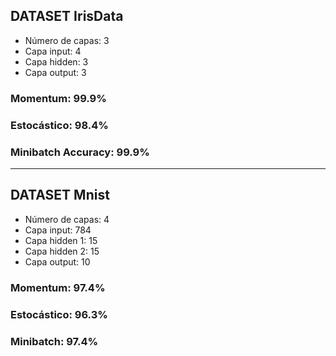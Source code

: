 ## DATASET IrisData

- Número de capas: 3
- Capa input: 4
- Capa hidden: 3
- Capa output: 3

### Momentum: 99.9%

### Estocástico: 98.4%

### Minibatch Accuracy: 99.9%

---

## DATASET Mnist
- Número de capas: 4
- Capa input: 784
- Capa hidden 1: 15
- Capa hidden 2: 15
- Capa output: 10


### Momentum: 97.4%
### Estocástico: 96.3%
### Minibatch: 97.4%